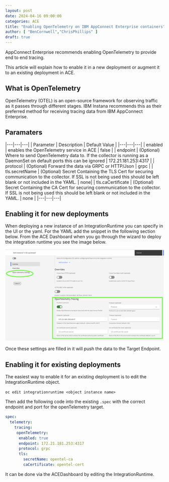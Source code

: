 ```yaml
---
layout: post
date: 2024-04-16 09:00:00
categories: ACE
title: "Enabling OpenTelemetry on IBM AppConnect Enterprise containers"
author: [ "BenCornwell","ChrisPhillips" ]
draft: true
---
```


AppConnect Enterprise recommends enabling OpenTelemetry to provide end to end tracing.

This article will explain how to enable it in a new deployment or augment it to an existing deployment in ACE.

## What is OpenTelemetry
OpenTelemetry (OTEL) is an open-source framework for observing traffic as it passes through different stages. IBM Instana recommends this as their preferred method for receiving tracing data from IBM AppConnect Enterprise.

## Paramaters

|---|---|---|
| Parameter | Description | Default Value |
|---|---|---|
| enabled | enables the OpenTelemetry service in ACE | false |
| endpoint | (Optional) Where to send OpenTelemetry data to. If the collector is running as a DaemonSet on default ports this can be ignored | 172.21.181.253:4317 |
| protocol |  (Optional) Forward the data via GRPC or HTTP/Json | grpc |
| tls.secretName | (Optional)  Secret Containing the TLS Cert for securing communication to the collector.  If SSL is not being used this should be left blank or not included in the YAML. | none|
| tls.caCertificate | (Optional)   Secret Containing the CA Cert for securing communication to the collector. If SSL is not being used this should be left blank or not included in the YAML. | none |
|---|---|---|

## Enabling it for new deployments

When deploying a new instance of an IntegrationRuntime you can specify in the UI or the yaml. For the YAML add the snippet in the following section below. From the ACE Dashboard when you go through the wizard to deploy the integration runtime you see the image below.

![](/images/ace-otel.png)

Once these settings are filled in it will push the data to the Target Endpoint.

## Enabling it for existing deployments

The easiest way to enable it for an existing deployment is to edit the IntegrationRuntime object.

`oc edit integrationruntime <object instance name>`

Then add the following code into the existing `.spec` with the correct endpoint and port for the openTelemetry target.

```yaml
spec:
  telemetry:
    tracing:
     openTelemetry:
      enabled: true
      endpoint: 172.21.181.253:4317
      protocol: grpc
      tls:
        secretName: opentel-ca
        caCertificate: opentel-cert
```

 It can be done via the ACEDashboard by editing the IntegrationRuntime.

